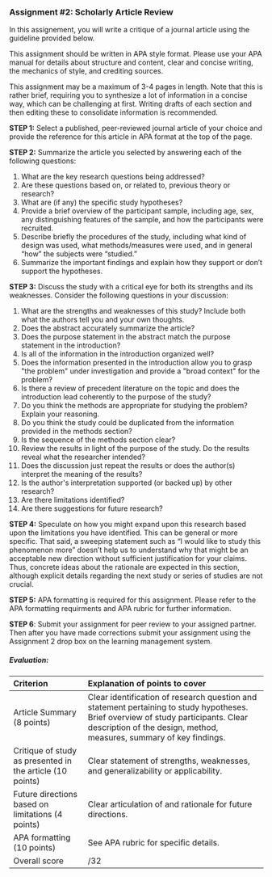 ### Assignment \#2: Scholarly Article Review

In this assignement, you will write a critique of a journal article using the guideline provided below.

This assignment should be written in APA style format. Please use your APA manual for details about structure and content, clear and concise writing, the mechanics of style, and crediting sources.

This assignment may be a maximum of 3-4 pages in length. Note that this is rather brief, requiring you to synthesize a lot of information in a concise way, which can be challenging at first. Writing drafts of each section and then editing these to consolidate information is recommended.

**STEP 1:** Select a published, peer-reviewed journal article of your choice and provide the reference for this article in APA format at the top of the page.

**STEP 2:** Summarize the article you selected by answering each of the following questions:

1. What are the key research questions being addressed?
2. Are these questions based on, or related to, previous theory or research?
3. What are \(if any\) the specific study hypotheses?
4. Provide a brief overview of the participant sample, including age, sex, any distinguishing features of the sample, and how the participants were recruited.
5. Describe briefly the procedures of the study, including what kind of design was used, what methods/measures were used, and in general “how” the subjects were “studied.”
6. Summarize the important findings and explain how they support or don’t support the hypotheses.

**STEP 3:** Discuss the study with a critical eye for both its strengths and its weaknesses. Consider the following questions in your discussion:

1. What are the strengths and weaknesses of this study? Include both what the authors tell you and your own thoughts.
2. Does the abstract accurately summarize the article?
3. Does the purpose statement in the abstract match the purpose statement in the introduction?
4. Is all of the information in the introduction organized well?
5. Does the information presented in the introduction allow you to grasp "the problem" under investigation and provide a "broad context" for the problem? 
6. Is there a review of precedent literature on the topic and does the introduction lead coherently to the purpose of the study?
7. Do you think the methods are appropriate for studying the problem?  Explain your reasoning.
8. Do you think the study could be duplicated from the information provided in the methods section?
9. Is the sequence of the methods section clear?
10. Review the results in light of the purpose of the study.  Do the results reveal what the researcher intended?
11. Does the discussion just repeat the results or does the author\(s\) interpret the meaning of the results?
12. Is the author's interpretation supported \(or backed up\) by other research?
13. Are there limitations identified?
14. Are there suggestions for future research? 

**STEP 4:** Speculate on how you might expand upon this research based upon the limitations you have identified. This can be general or more specific. That said, a sweeping statement such as “I would like to study this phenomenon more” doesn’t help us to understand why that might be an acceptable new direction without sufficient justification for your claims. Thus, concrete ideas about the rationale are expected in this section, although explicit details regarding the next study or series of studies are not crucial.

**STEP 5:** APA formatting is required for this assignment.  Please refer to the APA formatting requirments and APA rubric for further information.

**STEP 6**: Submit your assignment for peer review to your assigned partner.  Then after you have made corrections submit your assignment using the Assignment 2 drop box on the learning management system.

##### Evaluation:

| Criterion | Explanation of points to cover |
| :--- | :--- |
| Article Summary \(8 points\) | Clear identification of research question and statement pertaining to study hypotheses.  Brief overview of study participants.  Clear description of the design, method, measures, summary of key findings. |
| Critique of study as presented in the article \(10 points\) | Clear statement of strengths, weaknesses, and generalizability or applicability. |
| Future directions based on limitations \(4 points\) | Clear articulation of and rationale for future directions. |
| APA formatting \(10 points\) | See APA rubric for specific details. |
| Overall score | /32 |



